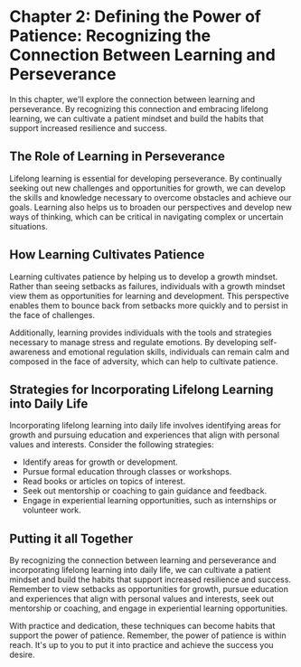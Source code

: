 Chapter 2: Defining the Power of Patience: Recognizing the Connection Between Learning and Perseverance
=======================================================================================================

In this chapter, we'll explore the connection between learning and perseverance. By recognizing this connection and embracing lifelong learning, we can cultivate a patient mindset and build the habits that support increased resilience and success.

The Role of Learning in Perseverance
------------------------------------

Lifelong learning is essential for developing perseverance. By continually seeking out new challenges and opportunities for growth, we can develop the skills and knowledge necessary to overcome obstacles and achieve our goals. Learning also helps us to broaden our perspectives and develop new ways of thinking, which can be critical in navigating complex or uncertain situations.

How Learning Cultivates Patience
--------------------------------

Learning cultivates patience by helping us to develop a growth mindset. Rather than seeing setbacks as failures, individuals with a growth mindset view them as opportunities for learning and development. This perspective enables them to bounce back from setbacks more quickly and to persist in the face of challenges.

Additionally, learning provides individuals with the tools and strategies necessary to manage stress and regulate emotions. By developing self-awareness and emotional regulation skills, individuals can remain calm and composed in the face of adversity, which can help to cultivate patience.

Strategies for Incorporating Lifelong Learning into Daily Life
--------------------------------------------------------------

Incorporating lifelong learning into daily life involves identifying areas for growth and pursuing education and experiences that align with personal values and interests. Consider the following strategies:

* Identify areas for growth or development.
* Pursue formal education through classes or workshops.
* Read books or articles on topics of interest.
* Seek out mentorship or coaching to gain guidance and feedback.
* Engage in experiential learning opportunities, such as internships or volunteer work.

Putting it all Together
-----------------------

By recognizing the connection between learning and perseverance and incorporating lifelong learning into daily life, we can cultivate a patient mindset and build the habits that support increased resilience and success. Remember to view setbacks as opportunities for growth, pursue education and experiences that align with personal values and interests, seek out mentorship or coaching, and engage in experiential learning opportunities.

With practice and dedication, these techniques can become habits that support the power of patience. Remember, the power of patience is within reach. It's up to you to put it into practice and achieve the success you desire.
